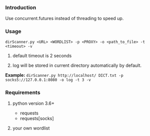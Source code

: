 ### Introduction

Use concurrent.futures instead of threading to speed up.

### Usage

`dirScanner.py <URL> <WORDLIST> -p <PROXY> -o <path_to_file> -t <timeout> -v`

1. default timeout is 2 seconds

2. log will be stored in current directory automatically by default.

**Example:**
`dirScanner.py http://localhost/ DICT.txt -p socks5://127.0.0.1:8080 -o log -t 3 -v`

### Requirements

1. python version 3.6+
    - requests
    - requests[socks]

2. your own wordlist
